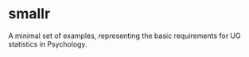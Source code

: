 # smallr
A minimal set of examples, representing the basic requirements for UG statistics in Psychology. 
